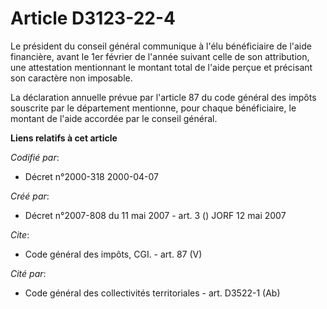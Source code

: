 # Article D3123-22-4

Le président du conseil général communique à l'élu bénéficiaire de l'aide financière, avant le 1er février de l'année suivant
celle de son attribution, une attestation mentionnant le montant total de l'aide perçue et précisant son caractère non
imposable. 

La déclaration annuelle prévue par l'article 87 du code général des impôts souscrite par le département mentionne, pour
chaque bénéficiaire, le montant de l'aide accordée par le conseil général.

**Liens relatifs à cet article**

_Codifié par_:

  - Décret n°2000-318 2000-04-07

_Créé par_:

  - Décret n°2007-808 du 11 mai 2007 - art. 3 () JORF 12 mai 2007

_Cite_:

  - Code général des impôts, CGI. - art. 87 (V)

_Cité par_:

  - Code général des collectivités territoriales - art. D3522-1 (Ab)
